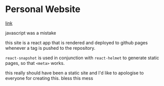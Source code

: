 # Personal Website

[link](https://mbell.dev)

javascript was a mistake

this site is a react app that is rendered and deployed to github pages
whenever a tag is pushed to the repository.

`react-snapshot` is used in conjunction with `react-helmet` to generate
static pages, so that `<meta>` works.

this really should have been a static site and I'd like to apologise to
everyone for creating this. bless this mess
